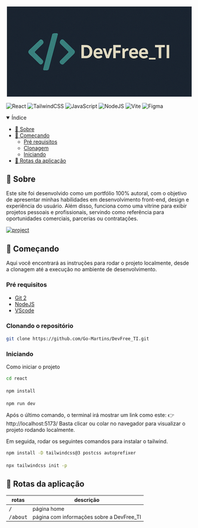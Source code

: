 [PROJECT__BADGE]: https://img.shields.io/badge/📱Visit_this_project-000?style=for-the-badge&logo=project
[PROJECT__URL]: https://dev-free-ti.vercel.app

<p align="center">
  <img src="assets/logo-devfreeti.png" alt="Logo DevFree_TI" width="500"/>

</p>




![React](https://img.shields.io/badge/react-%2320232a.svg?style=for-the-badge&logo=react&logoColor=%2361DAFB)
![TailwindCSS](https://img.shields.io/badge/tailwindcss-%2338B2AC.svg?style=for-the-badge&logo=tailwind-css&logoColor=white)
![JavaScript](https://img.shields.io/badge/javascript-%23323330.svg?style=for-the-badge&logo=javascript&logoColor=%23F7DF1E)
![NodeJS](https://img.shields.io/badge/node.js-6DA55F?style=for-the-badge&logo=node.js&logoColor=white)
![Vite](https://img.shields.io/badge/vite-%23646CFF.svg?style=for-the-badge&logo=vite&logoColor=white)
![Figma](https://img.shields.io/badge/figma-%23F24E1E.svg?style=for-the-badge&logo=figma&logoColor=white)
<details open="open">
<summary>Índice</summary>
 
- [📌 Sobre](#started)
- [🚀 Começando](#started)
  - [Pré requisitos](#prerequisites)
  - [Clonagem](#cloning)
  - [Iniciando](#starting)
- [📍 Rotas da aplicação](#routes)

<h2 id="started">📌 Sobre</h2>

Este site foi desenvolvido como um portfólio 100% autoral, com o objetivo de apresentar minhas habilidades em desenvolvimento front-end, design e experiência do usuário. Além disso, funciona como uma vitrine para exibir projetos pessoais e profissionais, servindo como referência para oportunidades comerciais, parcerias ou contratações.

[![project][PROJECT__BADGE]][PROJECT__URL]

<h2 id="started">🚀 Começando</h2>

Aqui você encontrará as instruções para rodar o projeto localmente, desde a clonagem até a execução no ambiente de desenvolvimento.

<h3>Pré requisitos</h3>


- [Git 2](https://github.com)
- [NodeJS](https://github.com/)
- [VScode](https://code.visualstudio.com/)

<h3>Clonando o repositório</h3>

```bash
git clone https://github.com/Go-Martins/DevFree_TI.git
```

<h3>Iniciando</h3>

Como iniciar o projeto

```bash
cd react

npm install

npm run dev
```
Após o último comando, o terminal irá mostrar um link como este:
👉 http://localhost:5173/
Basta clicar ou colar no navegador para visualizar o projeto rodando localmente.

Em seguida, rodar os seguintes comandos para instalar o tailwind.

```bash
npm install -D tailwindcss@3 postcss autoprefixer

npx tailwindcss init -p
```

<h2 id="routes">📍 Rotas da aplicação</h2>


| rotas             | descrição                                          
|----------------------|-----------------------------------------------------
| <kbd>/</kbd>     | página home
| <kbd>/about</kbd>     | página com informações sobre a DevFree_TI

